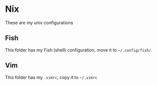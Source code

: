 # Nix

These are my unix configurations

## Fish

This folder has my Fish (shell) configuration, move it to `~/.config/fish/`.

## Vim

This folder has my `.vimrc`, copy it to `~/.vimrc`